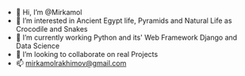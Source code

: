 - 👋 Hi, I’m @Mirkamol
- 👀 I’m interested in Ancient Egypt life, Pyramids and Natural Life as Crocodile and Snakes
- 🌱 I’m currently working Python and its' Web Framework Django and Data Science
- 💞️ I’m looking to collaborate on real Projects
- 📫 mirkamolrakhimov@gmail.com

<!---
Mirkomol/Mirkomol is a ✨ special ✨ repository because its `README.md` (this file) appears on your GitHub profile.
You can click the Preview link to take a look at your changes.
--->
